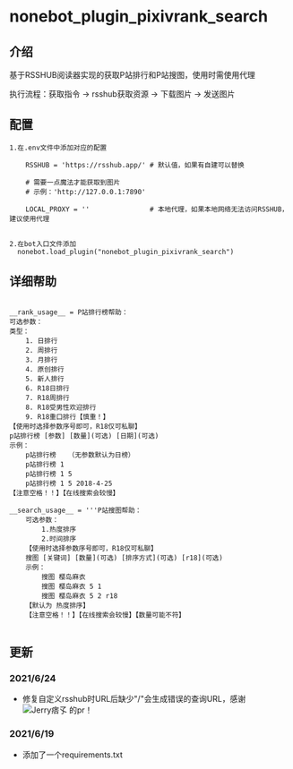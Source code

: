 # nonebot_plugin_pixivrank_search


## 介绍

基于RSSHUB阅读器实现的获取P站排行和P站搜图，使用时需使用代理

执行流程：获取指令 -> rsshub获取资源 -> 下载图片 -> 发送图片


## 配置

```
1.在.env文件中添加对应的配置

    RSSHUB = 'https://rsshub.app/' # 默认值，如果有自建可以替换

    # 需要一点魔法才能获取到图片
    # 示例：'http://127.0.0.1:7890'

    LOCAL_PROXY = ''               # 本地代理，如果本地网络无法访问RSSHUB，建议使用代理


2.在bot入口文件添加
  nonebot.load_plugin("nonebot_plugin_pixivrank_search")

```


## 详细帮助


```

__rank_usage__ = P站排行榜帮助：
可选参数：
类型：
    1. 日排行
    2. 周排行
    3. 月排行
    4. 原创排行
    5. 新人排行
    6. R18日排行
    7. R18周排行
    8. R18受男性欢迎排行
    9. R18重口排行【慎重！】
【使用时选择参数序号即可，R18仅可私聊】
p站排行榜 [参数] [数量](可选) [日期](可选)
示例：
    p站排行榜   （无参数默认为日榜）
    p站排行榜 1
    p站排行榜 1 5
    p站排行榜 1 5 2018-4-25
【注意空格！！】【在线搜索会较慢】

__search_usage__ = '''P站搜图帮助：
    可选参数：
        1.热度排序
        2.时间排序
    【使用时选择参数序号即可，R18仅可私聊】 
    搜图 [关键词] [数量](可选) [排序方式](可选) [r18](可选)
    示例：
        搜图 樱岛麻衣
        搜图 樱岛麻衣 5 1
        搜图 樱岛麻衣 5 2 r18
    【默认为 热度排序】
    【注意空格！！】【在线搜索会较慢】【数量可能不符】


```
## 更新

### 2021/6/24

* 修复自定义rsshub时URL后缺少"/"会生成错误的查询URL，感谢 ![Jerry痞孓](https://github.com/Jerry-FaGe) 的pr！

### 2021/6/19

* 添加了一个requirements.txt
